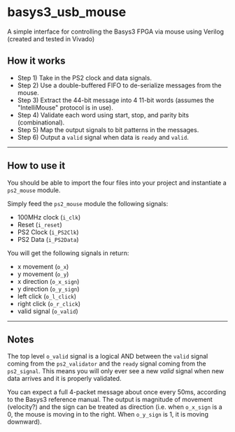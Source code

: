 # basys3_usb_mouse
A simple interface for controlling the Basys3 FPGA via mouse using Verilog (created and tested in Vivado)

## How it works
- Step 1) Take in the PS2 clock and data signals.
- Step 2) Use a double-buffered FIFO to de-serialize messages from the mouse.
- Step 3) Extract the 44-bit message into 4 11-bit words (assumes the "IntelliMouse" protocol is in use).
- Step 4) Validate each word using start, stop, and parity bits (combinational).
- Step 5) Map the output signals to bit patterns in the messages.
- Step 6) Output a `valid` signal when data is `ready` and `valid`.
----

## How to use it
You should be able to import the four files into your project and instantiate a
`ps2_mouse` module. 

Simply feed the `ps2_mouse` module the following signals:

- 100MHz clock (`i_clk`)
- Reset (`i_reset`)
- PS2 Clock (`i_PS2Clk`)
- PS2 Data (`i_PS2Data`)

You will get the following signals in return:

- x movement (`o_x`)
- y movement (`o_y`)
- x direction (`o_x_sign`)
- y direction (`o_y_sign`)
- left click (`o_l_click`)
- right click (`o_r_click`)
- valid signal (`o_valid`)
----

## Notes
The top level `o_valid` signal is a logical AND between the `valid` signal
coming from the `ps2_validator` and the `ready` signal coming from the
`ps2_signal`. This means you will only ever see a new *valid* signal when new
data arrives and it is properly validated.

You can expect a full 4-packet message about once every 50ms, according to the
Basys3 reference manual. The output is magnitude of movement (velocity?) and the
sign can be treated as direction (i.e. when `o_x_sign` is a 0, the mouse is
moving in to the right. When `o_y_sign` is 1, it is moving downward).
